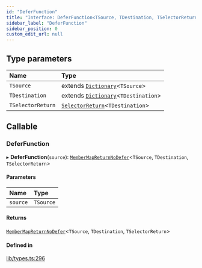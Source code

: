 ```yaml
---
id: "DeferFunction"
title: "Interface: DeferFunction<TSource, TDestination, TSelectorReturn>"
sidebar_label: "DeferFunction"
sidebar_position: 0
custom_edit_url: null
---
```


## Type parameters

| Name | Type |
| :------ | :------ |
| `TSource` | extends [`Dictionary`](../modules.md#dictionary)<`TSource`\> |
| `TDestination` | extends [`Dictionary`](../modules.md#dictionary)<`TDestination`\> |
| `TSelectorReturn` | [`SelectorReturn`](../modules.md#selectorreturn)<`TDestination`\> |

## Callable

### DeferFunction

▸ **DeferFunction**(`source`): [`MemberMapReturnNoDefer`](../modules.md#membermapreturnnodefer)<`TSource`, `TDestination`, `TSelectorReturn`\>

#### Parameters

| Name | Type |
| :------ | :------ |
| `source` | `TSource` |

#### Returns

[`MemberMapReturnNoDefer`](../modules.md#membermapreturnnodefer)<`TSource`, `TDestination`, `TSelectorReturn`\>

#### Defined in

[lib/types.ts:296](https://github.com/nartc/mapper/blob/e4b240d/packages/core/src/lib/types.ts#L296)
